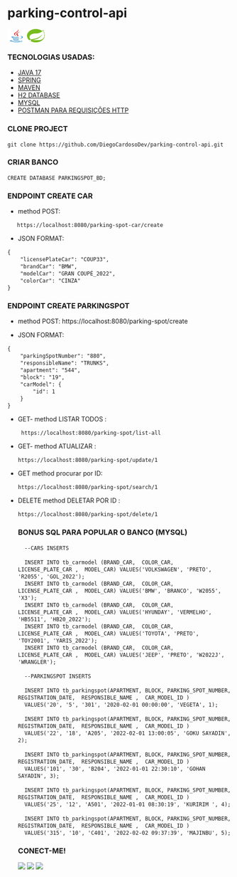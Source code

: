 # parking-control-api

<div>
   <img align="center" alt="Diego-Java" height="30" width="40" src="https://raw.githubusercontent.com/devicons/devicon/master/icons/java/java-original.svg">
   <img align="center" alt="Diego-Spring" height="30" width="40" src="https://raw.githubusercontent.com/devicons/devicon/master/icons/spring/spring-original.svg">
 <div/>
  
   ### TECNOLOGIAS USADAS:
  * [JAVA 17](https://www.azul.com/downloads/)  
  * [SPRING](https://start.spring.io/)
  * [MAVEN]( https://mvnrepository.com/)
  * [H2 DATABASE]( https://www.h2database.com/html/main.html)
  * [MYSQL ](  https://www.mysql.com/downloads/)
  * [POSTMAN PARA REQUISIÇÕES HTTP ](https://www.postman.com/downloads/)
   
   ### CLONE PROJECT
   ```
   git clone https://github.com/DiegoCardosoDev/parking-control-api.git
   
   ```
   
   ### CRIAR BANCO
   ```
   CREATE DATABASE PARKINGSPOT_BD;
   ```
  
### ENDPOINT CREATE CAR
   * method POST: 
   ```
      https://localhost:8080/parking-spot-car/create
   ```
   
   * JSON FORMAT:
  
```
{
    "licensePlateCar": "COUP33",
    "brandCar": "BMW",
    "modelCar": "GRAN COUPÉ_2022",
    "colorCar": "CINZA"
}
```
### ENDPOINT CREATE PARKINGSPOT
   * method POST: https://localhost:8080/parking-spot/create
   
   * JSON FORMAT:

```
{
    "parkingSpotNumber": "880",
    "responsibleName": "TRUNKS",
    "apartment": "544",
    "block": "19",
    "carModel": {
        "id": 1
    }
}
```
* GET- method LISTAR TODOS :
   ```
    https://localhost:8080/parking-spot/list-all
   ```
* GET- method ATUALIZAR : 
   ```
   https://localhost:8080/parking-spot/update/1
   ```
* GET method procurar por ID:
   ```
   https://localhost:8080/parking-spot/search/1
   ```
* DELETE method DELETAR POR ID :
   ```
   https://localhost:8080/parking-spot/delete/1
   ```

   
  ### BONUS SQL PARA POPULAR O BANCO (MYSQL)
   
   ```
     --CARS INSERTS

     INSERT INTO tb_carmodel (BRAND_CAR,  COLOR_CAR,  LICENSE_PLATE_CAR ,  MODEL_CAR) VALUES('VOLKSWAGEN', 'PRETO', 'R2055', 'GOL_2022');
     INSERT INTO tb_carmodel (BRAND_CAR,  COLOR_CAR,  LICENSE_PLATE_CAR ,  MODEL_CAR) VALUES('BMW', 'BRANCO', 'W2055', 'X3');
     INSERT INTO tb_carmodel (BRAND_CAR,  COLOR_CAR,  LICENSE_PLATE_CAR ,  MODEL_CAR) VALUES('HYUNDAY', 'VERMELHO', 'HB5511', 'HB20_2022');
     INSERT INTO tb_carmodel (BRAND_CAR,  COLOR_CAR,  LICENSE_PLATE_CAR ,  MODEL_CAR) VALUES('TOYOTA', 'PRETO', 'TOY2001', 'YARIS_2022');
     INSERT INTO tb_carmodel (BRAND_CAR,  COLOR_CAR,  LICENSE_PLATE_CAR ,  MODEL_CAR) VALUES('JEEP', 'PRETO', 'W2022J', 'WRANGLER');
   
     --PARKINGSPOT INSERTS

     INSERT INTO tb_parkingspot(APARTMENT, BLOCK, PARKING_SPOT_NUMBER, REGISTRATION_DATE,  RESPONSIBLE_NAME ,  CAR_MODEL_ID )
     VALUES('20', '5', '301', '2020-02-01 00:00:00', 'VEGETA', 1);

     INSERT INTO tb_parkingspot(APARTMENT, BLOCK, PARKING_SPOT_NUMBER, REGISTRATION_DATE,  RESPONSIBLE_NAME ,  CAR_MODEL_ID )
     VALUES('22', '18', 'A205', '2022-02-01 13:00:05', 'GOKU SAYADIN', 2);

     INSERT INTO tb_parkingspot(APARTMENT, BLOCK, PARKING_SPOT_NUMBER, REGISTRATION_DATE,  RESPONSIBLE_NAME ,  CAR_MODEL_ID )
     VALUES('101', '30', 'B204', '2022-01-01 22:30:10', 'GOHAN SAYADIN', 3);

     INSERT INTO tb_parkingspot(APARTMENT, BLOCK, PARKING_SPOT_NUMBER, REGISTRATION_DATE,  RESPONSIBLE_NAME ,  CAR_MODEL_ID )
     VALUES('25', '12', 'A501', '2022-01-01 08:30:19', 'KURIRIM ', 4);

     INSERT INTO tb_parkingspot(APARTMENT, BLOCK, PARKING_SPOT_NUMBER, REGISTRATION_DATE,  RESPONSIBLE_NAME ,  CAR_MODEL_ID )
     VALUES('315', '10', 'C401', '2022-02-02 09:37:39', 'MAJINBU', 5);
   ```
   ### CONECT-ME!
    <div>
      <a href=https://www.linkedin.com/in/diego-cardoso-8023b31b3" target="_blank"><img src="https://img.shields.io/badge/-LinkedIn-%230077B5?style=for-the-              badge&logo=linkedin&logoColor=white" target="_blank"></a> 
       <a href = "mailto:diegocardososacramento@gmail.com"><img src="https://img.shields.io/badge/-Gmail-%23333?style=for-the-badge&logo=gmail&logoColor=white"          target="_blank"></a>
        <a href=https://api.whatsapp.com/send/?phone=5511952238924&text&app_absent=0" target="_blank"><img src="https://img.shields.io/badge/WhatsApp-25D366?            style=for-the-badge&logo=whatsapp&logoColor=white" target="_blank"></a>                                                                                                                        
  </div>

